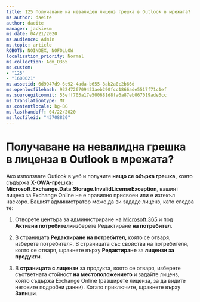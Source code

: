 ```yaml
---
title: 125 Получаване на невалиден лиценз грешка в Outlook в мрежата?
ms.author: daeite
author: daeite
manager: jackiesm
ms.date: 04/21/2020
ms.audience: Admin
ms.topic: article
ROBOTS: NOINDEX, NOFOLLOW
localization_priority: Normal
ms.collection: Adm_O365
ms.custom:
- "125"
- "1600021"
ms.assetid: 6d9947d9-6c92-4ada-b655-8ab2a0c2b66d
ms.openlocfilehash: 9324726709423aeb290fcc1866ade5517f71c1ef
ms.sourcegitcommit: 55eff703a17e500681d8fa6a87eb067019ade3cc
ms.translationtype: MT
ms.contentlocale: bg-BG
ms.lasthandoff: 04/22/2020
ms.locfileid: "43708820"
---
```

# <a name="getting-an-invalid-license-error-in-outlook-on-the-web"></a>Получаване на невалидна грешка в лиценза в Outlook в мрежата?

Ако използвате Outlook в уеб и получите **нещо се обърка грешка,** която съдържа **X-OWA-грешка: Microsoft.Exchange.Data.Storage.InvalidLicenseException**, вашият лиценз за Exchange Online не е правилно присвоен или е изтекъл наскоро. Вашият администратор може да ви зададе лиценз, като следва те:
  
1. Отворете центъра за администриране на [Microsoft 365](https://portal.office.com/adminportal/home#/homepage) и под **Активни потребители**изберете Редактиране **на потребител**.

2. В страницата **Редактиране на потребител,** която се отваря, изберете потребителя. В страницата със свойства на потребителя, която се отваря, щракнете върху **Редактиране** за **лицензи за продукти**.

3. В **страницата с лицензи** за продукта, която се отваря, изберете съответната стойност **на местоположението** и задайте лиценз, който съдържа Exchange Online (разширете лиценза, за да видите неговите подробни данни). Когато приключите, щракнете върху **Запиши**.
